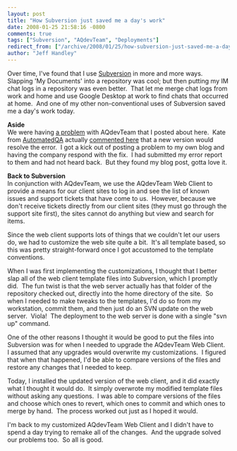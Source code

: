 ```yaml
---
layout: post
title: "How Subversion just saved me a day's work"
date: 2008-01-25 21:58:16 -0800
comments: true
tags: ["Subversion", "AQdevTeam", "Deployments"]
redirect_from: ["/archive/2008/01/25/how-subversion-just-saved-me-a-days-work.aspx/"]
author: "Jeff Handley"
---
```

<!-- more -->
<p>Over time, I've found that I use <a href="http://subversion.tigris.org/" target="_blank">Subversion</a> in more and more ways.  Slapping 'My Documents' into a repository was cool; but then putting my IM chat logs in a repository was even better.  That let me merge chat logs from work and home and use Google Desktop at work to find chats that occurred at home.  And one of my other non-conventional uses of Subversion saved me a day's work today.</p>  <p><strong>Aside   <br /></strong>We were having <a href="http://jeffhandley.com/archive/2008/01/14/aqdevteam---crash-editing-permissions.aspx" target="_blank">a problem</a> with AQdevTeam that I posted about here.  Kate from <a href="http://www.automatedqa.com/" target="_blank">AutomatedQA</a> actually <a href="http://jeffhandley.com/archive/2008/01/14/aqdevteam---crash-editing-permissions.aspx#62" target="_blank">commented here</a> that a new version would resolve the error.  I got a kick out of posting a problem to my own blog and having the company respond with the fix.  I had submitted my error report to them and had not heard back.  But they found my blog post, gotta love it.</p>  <p><strong>Back to Subversion</strong>  <br />In conjunction with AQdevTeam, we use the AQdevTeam Web Client to provide a means for our client sites to log in and see the list of known issues and support tickets that have come to us.  However, because we don't receive tickets directly from our client sites (they must go through the support site first), the sites cannot do anything but view and search for items.</p>  <p>Since the web client supports lots of things that we couldn't let our users do, we had to customize the web site quite a bit.  It's all template based, so this was pretty straight-forward once I got accustomed to the template conventions.</p>  <p>When I was first implementing the customizations, I thought that I better slap all of the web client template files into Subversion, which I promptly did.  The fun twist is that the web server actually has that folder of the repository checked out, directly into the home directory of the site.  So when I needed to make tweaks to the templates, I'd do so from my workstation, commit them, and then just do an SVN update on the web server.  Viola!  The deployment to the web server is done with a single "svn up" command.</p>  <p>One of the other reasons I thought it would be good to put the files into Subversion was for when I needed to upgrade the AQdevTeam Web Client.  I assumed that any upgrades would overwrite my customizations.  I figured that when that happened, I'd be able to compare versions of the files and restore any changes that I needed to keep.</p>  <p>Today, I installed the updated version of the web client, and it did exactly what I thought it would do.  It simply overwrote my modified template files without asking any questions.  I was able to compare versions of the files and choose which ones to revert, which ones to commit and which ones to merge by hand.  The process worked out just as I hoped it would.</p>  <p>I'm back to my customized AQdevTeam Web Client and I didn't have to spend a day trying to remake all of the changes.  And the upgrade solved our problems too.  So all is good.</p>

